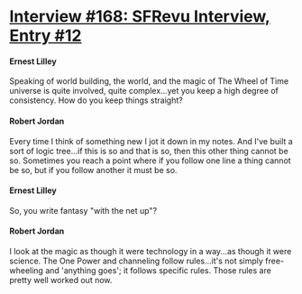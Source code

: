 # [Interview #168: SFRevu Interview, Entry #12](https://www.theoryland.com/intvmain.php?i=168#12)

#### Ernest Lilley

Speaking of world building, the world, and the magic of The Wheel of Time universe is quite involved, quite complex...yet you keep a high degree of consistency. How do you keep things straight?

#### Robert Jordan

Every time I think of something new I jot it down in my notes. And I've built a sort of logic tree...if this is so and that is so, then this other thing cannot be so. Sometimes you reach a point where if you follow one line a thing cannot be so, but if you follow another it must be so.

#### Ernest Lilley

So, you write fantasy "with the net up"?

#### Robert Jordan

I look at the magic as though it were technology in a way...as though it were science. The One Power and channeling follow rules...it's not simply free-wheeling and 'anything goes'; it follows specific rules. Those rules are pretty well worked out now.

